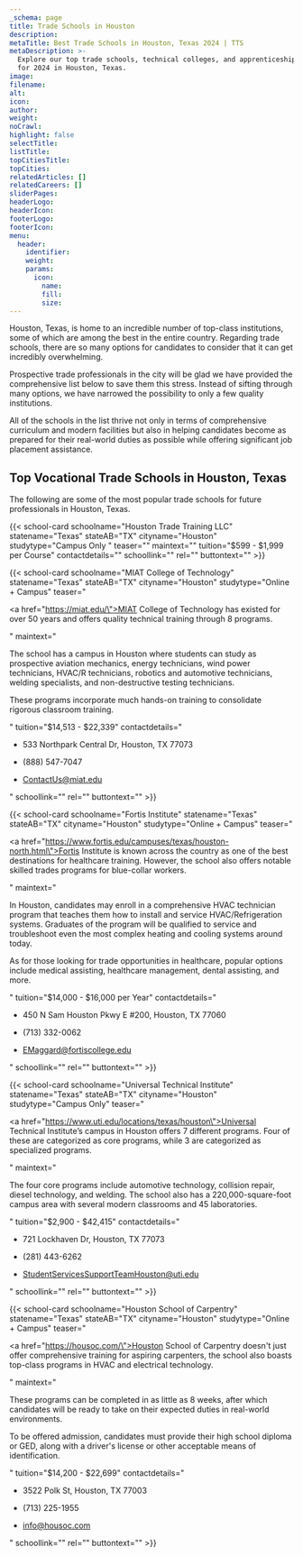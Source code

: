 ```yaml
---
_schema: page
title: Trade Schools in Houston
description:
metaTitle: Best Trade Schools in Houston, Texas 2024 | TTS
metaDescription: >-
  Explore our top trade schools, technical colleges, and apprenticeship options
  for 2024 in Houston, Texas.
image:
filename:
alt:
icon:
author:
weight:
noCrawl:
highlight: false
selectTitle:
listTitle:
topCitiesTitle:
topCities:
relatedArticles: []
relatedCareers: []
sliderPages:
headerLogo:
headerIcon:
footerLogo:
footerIcon:
menu:
  header:
    identifier:
    weight:
    params:
      icon:
        name:
        fill:
        size:
---
```

Houston, Texas, is home to an incredible number of top-class institutions, some of which are among the best in the entire country. Regarding trade schools, there are so many options for candidates to consider that it can get incredibly overwhelming.

Prospective trade professionals in the city will be glad we have provided the comprehensive list below to save them this stress. Instead of sifting through many options, we have narrowed the possibility to only a few quality institutions.

All of the schools in the list thrive not only in terms of comprehensive curriculum and modern facilities but also in helping candidates become as prepared for their real-world duties as possible while offering significant job placement assistance.

## **Top Vocational Trade Schools in Houston, Texas**

The following are some of the most popular trade schools for future professionals in Houston, Texas.

{{< school-card schoolname="Houston Trade Training LLC" statename="Texas" stateAB="TX" cityname="Houston" studytype="Campus Only " teaser="" maintext="" tuition="$599 - $1,999 per Course" contactdetails="" schoollink="" rel="" buttontext="" >}}

{{< school-card schoolname="MIAT College of Technology" statename="Texas" stateAB="TX" cityname="Houston" studytype="Online + Campus" teaser="<p><a href=\"https://miat.edu/\">MIAT College of Technology</a> has existed for over 50 years and offers quality technical training through 8 programs.</p>" maintext="<p>The school has a campus in Houston where students can study as prospective aviation mechanics, energy technicians, wind power technicians, HVAC/R technicians, robotics and automotive technicians, welding specialists, and non-destructive testing technicians.</p><p>These programs incorporate much hands-on training to consolidate rigorous classroom training.</p>" tuition="$14,513 - $22,339" contactdetails="<ul><li><p>533 Northpark Central Dr, Houston, TX 77073</p></li><li><p>(888) 547-7047</p></li><li><p>ContactUs@miat.edu</p></li></ul>" schoollink="" rel="" buttontext="" >}}

{{< school-card schoolname="Fortis Institute" statename="Texas" stateAB="TX" cityname="Houston" studytype="Online + Campus" teaser="<p><a href=\"https://www.fortis.edu/campuses/texas/houston-north.html\">Fortis Institute</a> is known across the country as one of the best destinations for healthcare training. However, the school also offers notable skilled trades programs for blue-collar workers.</p>" maintext="<p>In Houston, candidates may enroll in a comprehensive HVAC technician program that teaches them how to install and service HVAC/Refrigeration systems. Graduates of the program will be qualified to service and troubleshoot even the most complex heating and cooling systems around today.</p><p>As for those looking for trade opportunities in healthcare, popular options include medical assisting, healthcare management, dental assisting, and more.</p>" tuition="$14,000 - $16,000 per Year" contactdetails="<ul><li><p>450 N Sam Houston Pkwy E #200, Houston, TX 77060</p></li><li><p>(713) 332-0062</p></li><li><p>EMaggard@fortiscollege.edu</p></li></ul>" schoollink="" rel="" buttontext="" >}}

{{< school-card schoolname="Universal Technical Institute" statename="Texas" stateAB="TX" cityname="Houston" studytype="Campus Only" teaser="<p><a href=\"https://www.uti.edu/locations/texas/houston\">Universal Technical Institute’s</a> campus in Houston offers 7 different programs. Four of these are categorized as core programs, while 3 are categorized as specialized programs.</p>" maintext="<p>The four core programs include automotive technology, collision repair, diesel technology, and welding. The school also has a 220,000-square-foot campus area with several modern classrooms and 45 laboratories.</p>" tuition="$2,900 - $42,415" contactdetails="<ul><li><p>721 Lockhaven Dr, Houston, TX 77073</p></li><li><p>(281) 443-6262</p></li><li><p>StudentServicesSupportTeamHouston@uti.edu</p></li></ul>" schoollink="" rel="" buttontext="" >}}

{{< school-card schoolname="Houston School of Carpentry" statename="Texas" stateAB="TX" cityname="Houston" studytype="Online + Campus" teaser="<p><a href=\"https://housoc.com/\">Houston School of Carpentry</a> doesn't just offer comprehensive training for aspiring carpenters, the school also boasts top-class programs in HVAC and electrical technology.</p>" maintext="<p>These programs can be completed in as little as 8 weeks, after which candidates will be ready to take on their expected duties in real-world environments.</p><p>To be offered admission, candidates must provide their high school diploma or GED, along with a driver's license or other acceptable means of identification.</p>" tuition="$14,200 - $22,699" contactdetails="<ul><li><p>3522 Polk St, Houston, TX 77003</p></li><li><p>(713) 225-1955</p></li><li><p>info@housoc.com</p></li></ul>" schoollink="" rel="" buttontext="" >}}